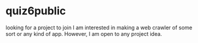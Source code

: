 # quiz6public
looking for a project to join
I am interested in making a web crawler of some sort or any kind of app. However, I am open to any project idea. 

